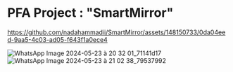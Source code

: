 # PFA Project : "SmartMirror"



https://github.com/nadahammadii/SmartMirror/assets/148150733/0da04eed-9aa5-4c03-ad05-f643f1a0ece4

![WhatsApp Image 2024-05-23 à 20 32 01_71141d17](https://github.com/nadahammadii/SmartMirror/assets/148150733/ebb2f0f9-70f8-43d7-918d-9774b4fc9d53)
![WhatsApp Image 2024-05-23 à 21 02 38_79537992](https://github.com/nadahammadii/SmartMirror/assets/148150733/71f34772-ad77-490f-ac7d-d4c36fd766dc)
